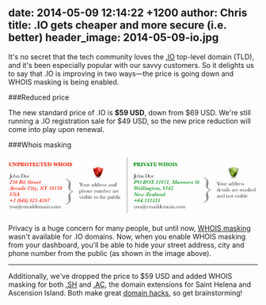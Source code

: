 date: 2014-05-09 12:14:22 +1200
author: Chris
title: .IO gets cheaper and more secure (i.e. better)
header_image: 2014-05-09-io.jpg
----

<!-- excerpt -->

It's no secret that the tech community loves the [.IO](https://iwantmyname.com/domains/io-domain-name-registration-for-british-indian-ocean-territory) top-level domain (TLD), and it's been especially popular with our savvy customers. So it delights us to say that .IO is improving in two ways—the price is going down and WHOIS masking is being enabled.

<!-- /excerpt -->

###Reduced price

The new standard price of .IO is **$59 USD**, down from $69 USD. We're still running a .IO registration sale for $49 USD, so the new price reduction will come into play upon renewal. 

###Whois masking

![alt](/media/2014-05-09-whois-privacy-masking-protection.png)

Privacy is a huge concern for many people, but until now, [WHOIS masking](http://help.iwantmyname.com/customer/portal/articles/184425) wasn't available for .IO domains. Now, when you enable WHOIS masking from your dashboard, you'll be able to hide your street address, city and phone number from the public (as shown in the image above).

***

Additionally, we've dropped the price to $59 USD and added WHOIS masking for both [.SH](https://iwantmyname.com/domains/sh-domain-name-registration-for-saint-helena) and [.AC](https://iwantmyname.com/domains/ac-international-domain-name-registration-for-ascension-island), the domain extensions for Saint Helena and Ascension Island. Both make great [domain hacks](https://iwantmyname.com/blog/2013/10/what-is-a-domain-hack-and-how-can-i-make-one.html), so get brainstorming! 